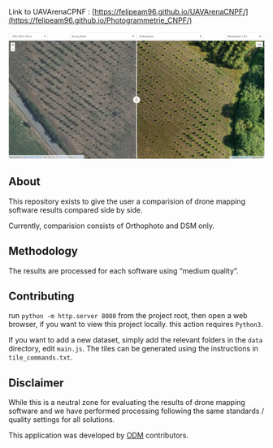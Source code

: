 Link to UAVArenaCPNF : [https://felipeam96.github.io/UAVArenaCNPF/](https://felipeam96.github.io/Photogrammetrie_CNPF/)

![image](https://github.com/FelipeAM96/UAVArenaCNPF/blob/master/Ecran.jpg)


## About

This repository exists to give the user a comparision  of drone mapping software results compared side by side.

Currently, comparision consists of Orthophoto and DSM only. 

## Methodology

The results are processed for each software using “medium quality”.

## Contributing

run ` python -m http.server 8080 ` from the project root, then open a web browser, if you want to view this project locally. this action requires `Python3`.

If you want to add a new dataset, simply add the relevant folders in the `data` directory, edit `main.js`. The tiles can be generated using the instructions in `tile_commands.txt`.

## Disclaimer

While this is a neutral zone for evaluating the results of drone mapping software and we have performed processing following 
the same standards / quality settings for all solutions.

This application was developed by [ODM](https://github.com/OpenDroneMap/ODM) contributors.
